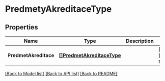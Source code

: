 # PredmetyAkreditaceType

## Properties
Name | Type | Description | Notes
------------ | ------------- | ------------- | -------------
**PredmetAkreditace** | [**[]PredmetAkreditaceType**](predmetAkreditaceType.md) |  | [optional] [default to null]

[[Back to Model list]](../README.md#documentation-for-models) [[Back to API list]](../README.md#documentation-for-api-endpoints) [[Back to README]](../README.md)

